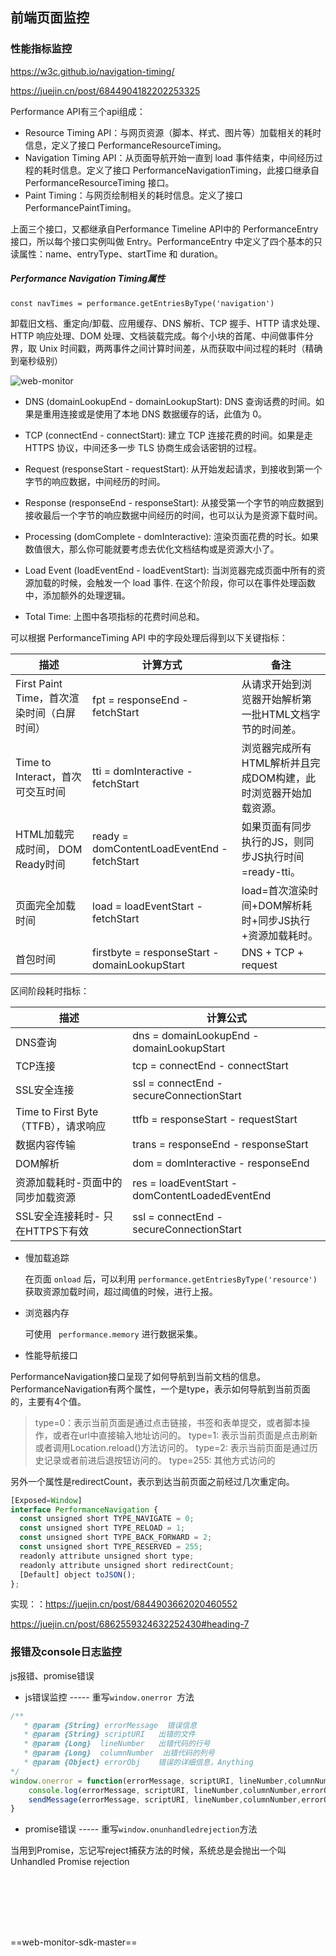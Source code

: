 

##   前端页面监控





###  性能指标监控

https://w3c.github.io/navigation-timing/

https://juejin.cn/post/6844904182202253325

Performance API有三个api组成：

- Resource Timing API：与网页资源（脚本、样式、图片等）加载相关的耗时信息，定义了接口 PerformanceResourceTiming。
- Navigation Timing API：从页面导航开始一直到 load 事件结束，中间经历过程的耗时信息。定义了接口 PerformanceNavigationTiming，此接口继承自 PerformanceResourceTiming 接口。
- Paint Timing：与网页绘制相关的耗时信息。定义了接口 PerformancePaintTiming。

上面三个接口，又都继承自Performance Timeline API中的 PerformanceEntry 接口，所以每个接口实例叫做 Entry。PerformanceEntry 中定义了四个基本的只读属性：name、entryType、startTime 和 duration。

#####  Performance Navigation Timing属性

`const navTimes = performance.getEntriesByType('navigation')`

卸载旧文档、重定向/卸载、应用缓存、DNS 解析、TCP 握手、HTTP 请求处理、HTTP 响应处理、DOM 处理、文档装载完成。每个小块的首尾、中间做事件分界，取 Unix 时间戳，两两事件之间计算时间差，从而获取中间过程的耗时（精确到毫秒级别）

![web-monitor](https://w3c.github.io/navigation-timing/timestamp-diagram.svg)

- DNS (domainLookupEnd - domainLookupStart): DNS 查询话费的时间。如果是重用连接或是使用了本地 DNS 数据缓存的话，此值为 0。

- TCP (connectEnd - connectStart): 建立 TCP 连接花费的时间。如果是走 HTTPS 协议，中间还多一步 TLS 协商生成会话密钥的过程。

- Request (responseStart - requestStart): 从开始发起请求，到接收到第一个字节的响应数据，中间经历的时间。

- Response (responseEnd - responseStart): 从接受第一个字节的响应数据到接收最后一个字节的响应数据中间经历的时间，也可以认为是资源下载时间。

- Processing (domComplete - domInteractive): 渲染页面花费的时长。如果数值很大，那么你可能就要考虑去优化文档结构或是资源大小了。

- Load Event (loadEventEnd - loadEventStart): 当浏览器完成页面中所有的资源加载的时候，会触发一个 load 事件.  在这个阶段，你可以在事件处理函数中，添加额外的处理逻辑。

- Total Time: 上图中各项指标的花费时间总和。

  

可以根据 PerformanceTiming API 中的字段处理后得到以下关键指标：

| 描述                                       | 计算方式                                      | 备注                                                         |
| ------------------------------------------ | --------------------------------------------- | ------------------------------------------------------------ |
| First Paint Time，首次渲染时间（白屏时间） | fpt = responseEnd - fetchStart                | 从请求开始到浏览器开始解析第一批HTML文档字节的时间差。       |
| Time to Interact，首次可交互时间           | tti = domInteractive - fetchStart             | 浏览器完成所有HTML解析并且完成DOM构建，此时浏览器开始加载资源。 |
| HTML加载完成时间， DOM Ready时间           | ready = domContentLoadEventEnd - fetchStart   | 如果页面有同步执行的JS，则同步JS执行时间=ready-tti。         |
| 页面完全加载时间                           | load = loadEventStart - fetchStart            | load=首次渲染时间+DOM解析耗时+同步JS执行+资源加载耗时。      |
| 首包时间                                   | firstbyte = responseStart - domainLookupStart | DNS + TCP + request                                          |



区间阶段耗时指标：

| 描述                                       | 计算公式                     |
| ------------------------------------------ | -----------------------------------------------  |
| DNS查询                                | dns = domainLookupEnd - domainLookupStart        |
| TCP连接                                | tcp = connectEnd - connectStart                |
| SSL安全连接 | ssl = connectEnd - secureConnectionStart |
| Time to First Byte（TTFB），请求响应 | ttfb = responseStart - requestStart             |
| 数据内容传输                        | trans = responseEnd - responseStart             |
| DOM解析                                | dom = domInteractive - responseEnd             |
| 资源加载耗时-页面中的同步加载资源                               | res = loadEventStart - domContentLoadedEventEnd    |
| SSL安全连接耗时- 只在HTTPS下有效                             | ssl = connectEnd - secureConnectionStart            |



- 慢加载追踪

  在页面 `onload` 后，可以利用 `performance.getEntriesByType('resource')` 获取资源加载时间，超过阈值的时候，进行上报。

- 浏览器内存

  可使用 ` performance.memory` 进行数据采集。

- 性能导航接口

PerformanceNavigation接口呈现了如何导航到当前文档的信息。PerformanceNavigation有两个属性，一个是type，表示如何导航到当前页面的，主要有4个值。

> type=0：表示当前页面是通过点击链接，书签和表单提交，或者脚本操作，或者在url中直接输入地址访问的。
> type=1: 表示当前页面是点击刷新或者调用Location.reload()方法访问的。
> type=2: 表示当前页面是通过历史记录或者前进后退按钮访问的。
> type=255: 其他方式访问的

另外一个属性是redirectCount，表示到达当前页面之前经过几次重定向。

```js
[Exposed=Window]
interface PerformanceNavigation {
  const unsigned short TYPE_NAVIGATE = 0;
  const unsigned short TYPE_RELOAD = 1;
  const unsigned short TYPE_BACK_FORWARD = 2;
  const unsigned short TYPE_RESERVED = 255;
  readonly attribute unsigned short type;
  readonly attribute unsigned short redirectCount;
  [Default] object toJSON();
};
```



实现：：https://juejin.cn/post/6844903662020460552

https://juejin.cn/post/6862559324632252430#heading-7



###  报错及console日志监控



js报错、promise错误

- js错误监控 ----- 重写`window.onerror `方法 

```js
/** 
   * @param {String} errorMessage  错误信息 
   * @param {String} scriptURI   出错的文件 
   * @param {Long}  lineNumber   出错代码的行号 
   * @param {Long}  columnNumber  出错代码的列号 
   * @param {Object} errorObj    错误的详细信息，Anything 
*/
window.onerror = function(errorMessage, scriptURI, lineNumber,columnNumber,errorObj){
	console.log(errorMessage, scriptURI, lineNumber,columnNumber,errorObj)
    sendMessage(errorMessage, scriptURI, lineNumber,columnNumber,errorObj)
}
```

- promise错误 ----- 重写`window.onunhandledrejection`方法

当用到Promise，忘记写reject捕获方法的时候，系统总是会抛出一个叫Unhandled Promise rejection

```js








```
















































































==web-monitor-sdk-master==






















































































































